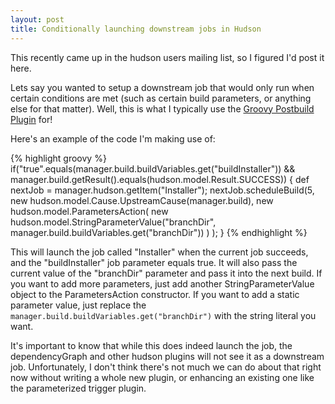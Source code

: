 ```yaml
---
layout: post
title: Conditionally launching downstream jobs in Hudson
---
```

This recently came up in the hudson users mailing list, so I figured I'd post it here.

Lets say you wanted to setup a downstream job that would only run when certain conditions are met (such as certain build parameters, or anything else for that matter). Well, this is what I typically use the [Groovy Postbuild Plugin](http://wiki.hudson-ci.org/display/HUDSON/Groovy+Postbuild+Plugin) for!

Here's an example of the code I'm making use of:

{% highlight groovy %}
if("true".equals(manager.build.buildVariables.get("buildInstaller")) &&
      manager.build.getResult().equals(hudson.model.Result.SUCCESS)) {
   def nextJob = manager.hudson.getItem("Installer");
   nextJob.scheduleBuild(5,
      new hudson.model.Cause.UpstreamCause(manager.build),
      new hudson.model.ParametersAction(
           new hudson.model.StringParameterValue("branchDir",
                   manager.build.buildVariables.get("branchDir"))
           )
      );
}
{% endhighlight %}

This will launch the job called "Installer" when the current job succeeds, and the "buildInstaller" job parameter equals true. It will also pass the current value of the "branchDir" parameter and pass it into the next build. If you want to add more parameters, just add another StringParameterValue object to the ParametersAction constructor. If you want to add a static parameter value, just replace the `manager.build.buildVariables.get("branchDir")` with the string literal you want.

It's important to know that while this does indeed launch the job, the dependencyGraph and other hudson plugins will not see it as a downstream job. Unfortunately, I don't think there's not much we can do about that right now without writing a whole new plugin, or enhancing an existing one like the parameterized trigger plugin.

